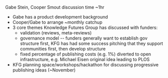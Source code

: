 Gabe Stein, Cooper Smout
discussion time ~1hr

* Gabe has a product development background
* Cooper/Gabe to arrange ~monthly catchup
* 3 core themes Knowledge Futures Group has discussed with funders:
  * validation (reviews, meta-reviews)
  * governance model -- funders generally want to establish gov structure first, KFG has had some success pitching that they support communities first, then develop structure
  * fixed percentage of publishing costs (e.g. 1%) diverted to open infrastructure, e.g. Michael Eisen original idea leading to PLOS
* KFG planning space/workshops/hackathon for discussing progressive publishing ideas (~November)
